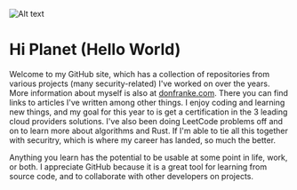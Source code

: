 ![Alt text](https://donfranke.com/images/github-header-3.png "Don Franke")

# Hi Planet (Hello World) #

Welcome to my GitHub site, which has a collection of repositories from various projects (many security-related) I've worked on over the years. More information about myself is also at [donfranke.com](https://donfranke.com/). There you can find links to articles I've written among other things. I enjoy coding and learning new things, and my goal for this year to is get a certification in the 3 leading cloud providers solutions. I've also been doing LeetCode problems off and on to learn more about algorithms and Rust. If I'm able to tie all this together with securitry, which is where my career has landed, so much the better. 

Anything you learn has the potential to be usable at some point in life, work, or both. I appreciate GitHub because it is a great tool for learning from source code, and to collaborate with other developers on projects.
